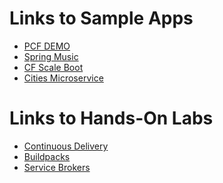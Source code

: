 Links to Sample Apps
==============

* [PCF DEMO](https://github.com/Pivotal-Field-Engineering/PCF-demo)
* [Spring Music](https://github.com/cloudfoundry-samples/spring-music)
* [CF Scale Boot](https://github.com/cf-platform-eng/cf-scale-boot)
* [Cities Microservice](https://github.com/mstine/citytest)

Links to Hands-On Labs
===================

* [Continuous Delivery](https://github.com/cf-platform-eng/cf-community-workshop/blob/master/labs/continuous-delivery-lab.adoc)
* [Buildpacks](https://github.com/cf-platform-eng/cf-community-workshop/blob/master/labs/buildpack-lab.adoc)
* [Service Brokers](https://github.com/cf-platform-eng/cf-community-workshop/blob/master/labs/service-broker-lab.adoc)
